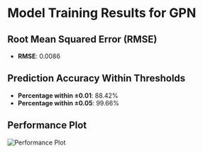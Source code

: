 # Model Training Results for GPN

## Root Mean Squared Error (RMSE)
- **RMSE**: 0.0086

## Prediction Accuracy Within Thresholds
- **Percentage within ±0.01**: 88.42%
- **Percentage within ±0.05**: 99.66%

## Performance Plot
![Performance Plot](../imgs/GPN.png)
